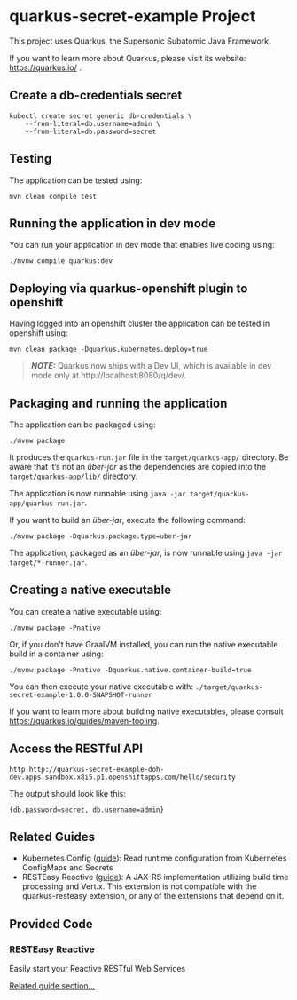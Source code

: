 # quarkus-secret-example Project

This project uses Quarkus, the Supersonic Subatomic Java Framework.

If you want to learn more about Quarkus, please visit its website: https://quarkus.io/ .

## Create a db-credentials secret

```shell script
kubectl create secret generic db-credentials \
    --from-literal=db.username=admin \
    --from-literal=db.password=secret
```
## Testing

The application can be tested using:

```shell script
mvn clean compile test
```

## Running the application in dev mode

You can run your application in dev mode that enables live coding using:
```shell script
./mvnw compile quarkus:dev
```
## Deploying via quarkus-openshift plugin to openshift

 Having logged into an openshift cluster the application can be tested in openshift using:

```shell script
mvn clean package -Dquarkus.kubernetes.deploy=true
```

> **_NOTE:_**  Quarkus now ships with a Dev UI, which is available in dev mode only at http://localhost:8080/q/dev/.

## Packaging and running the application

The application can be packaged using:
```shell script
./mvnw package
```
It produces the `quarkus-run.jar` file in the `target/quarkus-app/` directory.
Be aware that it’s not an _über-jar_ as the dependencies are copied into the `target/quarkus-app/lib/` directory.

The application is now runnable using `java -jar target/quarkus-app/quarkus-run.jar`.

If you want to build an _über-jar_, execute the following command:
```shell script
./mvnw package -Dquarkus.package.type=uber-jar
```

The application, packaged as an _über-jar_, is now runnable using `java -jar target/*-runner.jar`.

## Creating a native executable

You can create a native executable using: 
```shell script
./mvnw package -Pnative
```

Or, if you don't have GraalVM installed, you can run the native executable build in a container using: 
```shell script
./mvnw package -Pnative -Dquarkus.native.container-build=true
```

You can then execute your native executable with: `./target/quarkus-secret-example-1.0.0-SNAPSHOT-runner`

If you want to learn more about building native executables, please consult https://quarkus.io/guides/maven-tooling.

## Access the RESTful API

```shell
http http://quarkus-secret-example-doh-dev.apps.sandbox.x8i5.p1.openshiftapps.com/hello/security
```

The output should look like this:

```shell
{db.password=secret, db.username=admin}
```

## Related Guides

- Kubernetes Config ([guide](https://quarkus.io/guides/kubernetes-config)): Read runtime configuration from Kubernetes ConfigMaps and Secrets
- RESTEasy Reactive ([guide](https://quarkus.io/guides/resteasy-reactive)): A JAX-RS implementation utilizing build time processing and Vert.x. This extension is not compatible with the quarkus-resteasy extension, or any of the extensions that depend on it.

## Provided Code

### RESTEasy Reactive

Easily start your Reactive RESTful Web Services

[Related guide section...](https://quarkus.io/guides/getting-started-reactive#reactive-jax-rs-resources)
